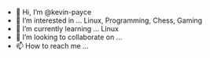 - 👋 Hi, I’m @kevin-payce
- 👀 I’m interested in ... Linux, Programming, Chess, Gaming
- 🌱 I’m currently learning ... Linux
- 💞️ I’m looking to collaborate on ...
- 📫 How to reach me ...

<!---
kevin-payce/kevin-payce is a ✨ special ✨ repository because its `README.md` (this file) appears on your GitHub profile.
You can click the Preview link to take a look at your changes.
--->
